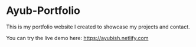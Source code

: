 # Ayub-Portfolio
 This is my portfolio website I created to showcase my projects and contact. 

You can try the live demo here:  https://ayubish.netlify.com
